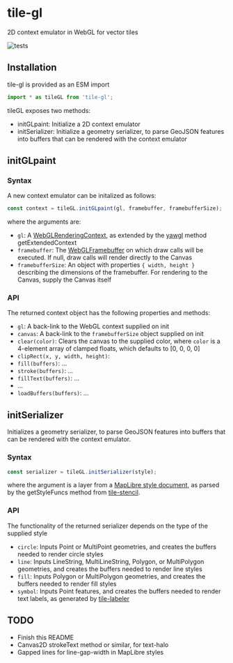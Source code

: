 # tile-gl

2D context emulator in WebGL for vector tiles

![tests](https://github.com/GlobeletJS/tile-gl/actions/workflows/node.js.yml/badge.svg)

## Installation
tile-gl is provided as an ESM import
```javascript
import * as tileGL from 'tile-gl';
```

tileGL exposes two methods:
- initGLpaint: Initialize a 2D context emulator
- initSerializer: Initialize a geometry serializer, to parse GeoJSON
  features into buffers that can be rendered with the context emulator

## initGLpaint

### Syntax
A new context emulator can be initalized as follows:
```javascript
const context = tileGL.initGLpaint(gl, framebuffer, framebufferSize);
```

where the arguments are:
- `gl`: A [WebGLRenderingContext][], as extended by the [yawgl][] method
  getExtendedContext
- `framebuffer`: The [WebGLFramebuffer][] on which draw calls will be executed.
  If null, draw calls will render directly to the Canvas
- `framebufferSize`: An object with properties `{ width, height }` describing
  the dimensions of the framebuffer. For rendering to the Canvas, supply the
  Canvas itself

[WebGLRenderingContext]: https://developer.mozilla.org/en-US/docs/Web/API/WebGLRenderingContext
[yawgl]: https://github.com/GlobeletJS/yawgl
[WebGLFramebuffer]: https://developer.mozilla.org/en-US/docs/Web/API/WebGLFramebuffer

### API
The returned context object has the following properties and methods:
- `gl`: A back-link to the WebGL context supplied on init
- `canvas`: A back-link to the `framebufferSize` object supplied on init
- `clear(color)`: Clears the canvas to the supplied color, where `color` is a
  4-element array of clamped floats, which defaults to [0, 0, 0, 0]
- `clipRect(x, y, width, height)`:
- `fill(buffers)`: ...
- `stroke(buffers)`: ...
- `fillText(buffers)`: ...
- ...
- `loadBuffers(buffers)`: ...

## initSerializer
Initializes a geometry serializer, to parse GeoJSON features into buffers
that can be rendered with the context emulator.

### Syntax
```javascript
const serializer = tileGL.initSerializer(style);
```

where the argument is a layer from a [MapLibre style document][MapLibre], 
as parsed by the getStyleFuncs method from [tile-stencil][].

[MapLibre]: https://maplibre.org/maplibre-gl-js-docs/style-spec/layers/
[tile-stencil]: https://github.com/GlobeletJS/tile-stencil

### API
The functionality of the returned serializer depends on the type of the
supplied style
- `circle`: Inputs Point or MultiPoint geometries, and creates the buffers
  needed to render circle styles
- `line`: Inputs LineString, MultiLineString, Polygon, or MultiPolygon
  geometries, and creates the buffers needed to render line styles
- `fill`: Inputs Polygon or MultiPolygon geometries, and creates the buffers
  needed to render fill styles
- `symbol`: Inputs Point features, and creates the buffers needed to render
  text labels, as generated by [tile-labeler][]

[tile-labeler]: https://github.com/GlobeletJS/tile-labeler

## TODO
- Finish this README
- Canvas2D strokeText method or similar, for text-halo
- Gapped lines for line-gap-width in MapLibre styles
